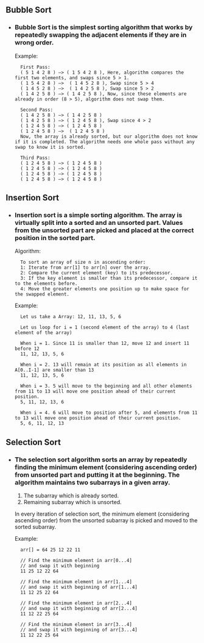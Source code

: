 ## Bubble Sort
* ### Bubble Sort is the simplest sorting algorithm that works by repeatedly swapping the adjacent elements if they are in wrong order.
    Example:
    
        First Pass:
        ( 5 1 4 2 8 ) –> ( 1 5 4 2 8 ), Here, algorithm compares the first two elements, and swaps since 5 > 1.
        ( 1 5 4 2 8 ) –>  ( 1 4 5 2 8 ), Swap since 5 > 4
        ( 1 4 5 2 8 ) –>  ( 1 4 2 5 8 ), Swap since 5 > 2
        ( 1 4 2 5 8 ) –> ( 1 4 2 5 8 ), Now, since these elements are already in order (8 > 5), algorithm does not swap them.

        Second Pass:
        ( 1 4 2 5 8 ) –> ( 1 4 2 5 8 )
        ( 1 4 2 5 8 ) –> ( 1 2 4 5 8 ), Swap since 4 > 2
        ( 1 2 4 5 8 ) –> ( 1 2 4 5 8 )
        ( 1 2 4 5 8 ) –>  ( 1 2 4 5 8 )
        Now, the array is already sorted, but our algorithm does not know if it is completed. The algorithm needs one whole pass without any swap to know it is sorted.

        Third Pass:
        ( 1 2 4 5 8 ) –> ( 1 2 4 5 8 )
        ( 1 2 4 5 8 ) –> ( 1 2 4 5 8 )
        ( 1 2 4 5 8 ) –> ( 1 2 4 5 8 )
        ( 1 2 4 5 8 ) –> ( 1 2 4 5 8 )




## Insertion Sort
* ### Insertion sort is a simple sorting algorithm. The array is virtually split into a sorted and an unsorted part. Values from the unsorted part are picked and placed at the correct position in the sorted part.
    Algorithm:

        To sort an array of size n in ascending order:
        1: Iterate from arr[1] to arr[n] over the array.
        2: Compare the current element (key) to its predecessor.
        3: If the key element is smaller than its predecessor, compare it to the elements before. 
        4: Move the greater elements one position up to make space for the swapped element.

    Example:

        Let us take a Array: 12, 11, 13, 5, 6

        Let us loop for i = 1 (second element of the array) to 4 (last element of the array)

        When i = 1. Since 11 is smaller than 12, move 12 and insert 11 before 12
        11, 12, 13, 5, 6

        When i = 2. 13 will remain at its position as all elements in A[0..I-1] are smaller than 13
        11, 12, 13, 5, 6

        When i = 3. 5 will move to the beginning and all other elements from 11 to 13 will move one position ahead of their current position.
        5, 11, 12, 13, 6

        When i = 4. 6 will move to position after 5, and elements from 11 to 13 will move one position ahead of their current position.
        5, 6, 11, 12, 13




## Selection Sort
* ### The selection sort algorithm sorts an array by repeatedly finding the minimum element (considering ascending order) from unsorted part and putting it at the beginning. The algorithm maintains two subarrays in a given array.

    1) The subarray which is already sorted.
    2) Remaining subarray which is unsorted.

    In every iteration of selection sort, the minimum element (considering ascending order) from the unsorted subarray is picked and moved to the sorted subarray.
    
    Example:

        arr[] = 64 25 12 22 11

        // Find the minimum element in arr[0...4]
        // and swap it with beginning
        11 25 12 22 64

        // Find the minimum element in arr[1...4]
        // and swap it with beginning of arr[1...4]
        11 12 25 22 64

        // Find the minimum element in arr[2...4]
        // and swap it with beginning of arr[2...4]
        11 12 22 25 64

        // Find the minimum element in arr[3...4]
        // and swap it with beginning of arr[3...4]
        11 12 22 25 64 
